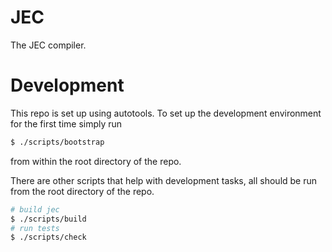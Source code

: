 # JEC

The JEC compiler.

# Development

This repo is set up using autotools. To set up the development environment
for the first time simply run
```sh
$ ./scripts/bootstrap
```
from within the root directory of the repo.

There are other scripts that help with development tasks, all should be
run from the root directory of the repo.
```sh
# build jec
$ ./scripts/build
# run tests
$ ./scripts/check
```
